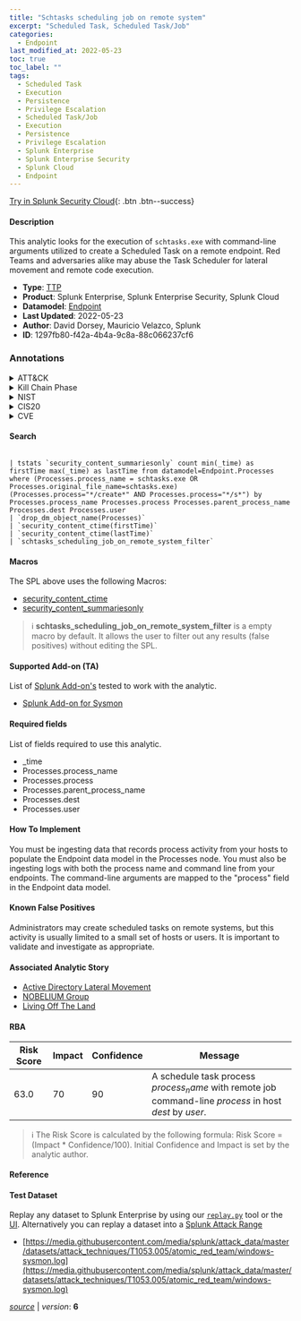 ```yaml
---
title: "Schtasks scheduling job on remote system"
excerpt: "Scheduled Task, Scheduled Task/Job"
categories:
  - Endpoint
last_modified_at: 2022-05-23
toc: true
toc_label: ""
tags:
  - Scheduled Task
  - Execution
  - Persistence
  - Privilege Escalation
  - Scheduled Task/Job
  - Execution
  - Persistence
  - Privilege Escalation
  - Splunk Enterprise
  - Splunk Enterprise Security
  - Splunk Cloud
  - Endpoint
---
```




[Try in Splunk Security Cloud](https://www.splunk.com/en_us/cyber-security.html){: .btn .btn--success}

#### Description

This analytic looks for the execution of `schtasks.exe` with command-line arguments utilized to create a Scheduled Task on a remote endpoint. Red Teams and adversaries alike may abuse the Task Scheduler for lateral movement and remote code execution.

- **Type**: [TTP](https://github.com/splunk/security_content/wiki/Detection-Analytic-Types)
- **Product**: Splunk Enterprise, Splunk Enterprise Security, Splunk Cloud
- **Datamodel**: [Endpoint](https://docs.splunk.com/Documentation/CIM/latest/User/Endpoint)
- **Last Updated**: 2022-05-23
- **Author**: David Dorsey, Mauricio Velazco, Splunk
- **ID**: 1297fb80-f42a-4b4a-9c8a-88c066237cf6

### Annotations
<details>
  <summary>ATT&CK</summary>

<div markdown="1">

#### [ATT&CK](https://attack.mitre.org/)

| ID          | Technique   | Tactic         |
| ----------- | ----------- |--------------- |
| [T1053.005](https://attack.mitre.org/techniques/T1053/005/) | Scheduled Task | Execution, Persistence, Privilege Escalation |

| [T1053](https://attack.mitre.org/techniques/T1053/) | Scheduled Task/Job | Execution, Persistence, Privilege Escalation |

</div>
</details>


<details>
  <summary>Kill Chain Phase</summary>

<div markdown="1">

* Actions on Objectives


</div>
</details>


<details>
  <summary>NIST</summary>

<div markdown="1">

* PR.IP



</div>
</details>

<details>
  <summary>CIS20</summary>

<div markdown="1">

* CIS 3



</div>
</details>

<details>
  <summary>CVE</summary>

<div markdown="1">


</div>
</details>


#### Search

```

| tstats `security_content_summariesonly` count min(_time) as firstTime max(_time) as lastTime from datamodel=Endpoint.Processes where (Processes.process_name = schtasks.exe OR Processes.original_file_name=schtasks.exe) (Processes.process="*/create*" AND Processes.process="*/s*") by Processes.process_name Processes.process Processes.parent_process_name Processes.dest Processes.user 
| `drop_dm_object_name(Processes)` 
| `security_content_ctime(firstTime)` 
| `security_content_ctime(lastTime)` 
| `schtasks_scheduling_job_on_remote_system_filter`
```

#### Macros
The SPL above uses the following Macros:
* [security_content_ctime](https://github.com/splunk/security_content/blob/develop/macros/security_content_ctime.yml)
* [security_content_summariesonly](https://github.com/splunk/security_content/blob/develop/macros/security_content_summariesonly.yml)

> :information_source:
> **schtasks_scheduling_job_on_remote_system_filter** is a empty macro by default. It allows the user to filter out any results (false positives) without editing the SPL.


#### Supported Add-on (TA)
List of [Splunk Add-on's](https://docs.splunk.com/Documentation/AddOns/released/Overview/AboutSplunkadd-ons) tested to work with the analytic.

* [Splunk Add-on for Sysmon](https://splunkbase.splunk.com/app/5709)


#### Required fields
List of fields required to use this analytic.
* _time
* Processes.process_name
* Processes.process
* Processes.parent_process_name
* Processes.dest
* Processes.user



#### How To Implement
You must be ingesting data that records process activity from your hosts to populate the Endpoint data model in the Processes node. You must also be ingesting logs with both the process name and command line from your endpoints. The command-line arguments are mapped to the &#34;process&#34; field in the Endpoint data model.
#### Known False Positives
Administrators may create scheduled tasks on remote systems, but this activity is usually limited to a small set of hosts or users. It is important to validate and investigate as appropriate.

#### Associated Analytic Story
* [Active Directory Lateral Movement](/stories/active_directory_lateral_movement)
* [NOBELIUM Group](/stories/nobelium_group)
* [Living Off The Land](/stories/living_off_the_land)




#### RBA

| Risk Score  | Impact      | Confidence   | Message      |
| ----------- | ----------- |--------------|--------------|
| 63.0 | 70 | 90 | A schedule task process $process_name$ with remote job command-line $process$ in host $dest$ by $user$. |


> :information_source:
> The Risk Score is calculated by the following formula: Risk Score = (Impact * Confidence/100). Initial Confidence and Impact is set by the analytic author.


#### Reference


#### Test Dataset
Replay any dataset to Splunk Enterprise by using our [`replay.py`](https://github.com/splunk/attack_data#using-replaypy) tool or the [UI](https://github.com/splunk/attack_data#using-ui).
Alternatively you can replay a dataset into a [Splunk Attack Range](https://github.com/splunk/attack_range#replay-dumps-into-attack-range-splunk-server)

* [https://media.githubusercontent.com/media/splunk/attack_data/master/datasets/attack_techniques/T1053.005/atomic_red_team/windows-sysmon.log](https://media.githubusercontent.com/media/splunk/attack_data/master/datasets/attack_techniques/T1053.005/atomic_red_team/windows-sysmon.log)



[*source*](https://github.com/splunk/security_content/tree/develop/detections/endpoint/schtasks_scheduling_job_on_remote_system.yml) \| *version*: **6**